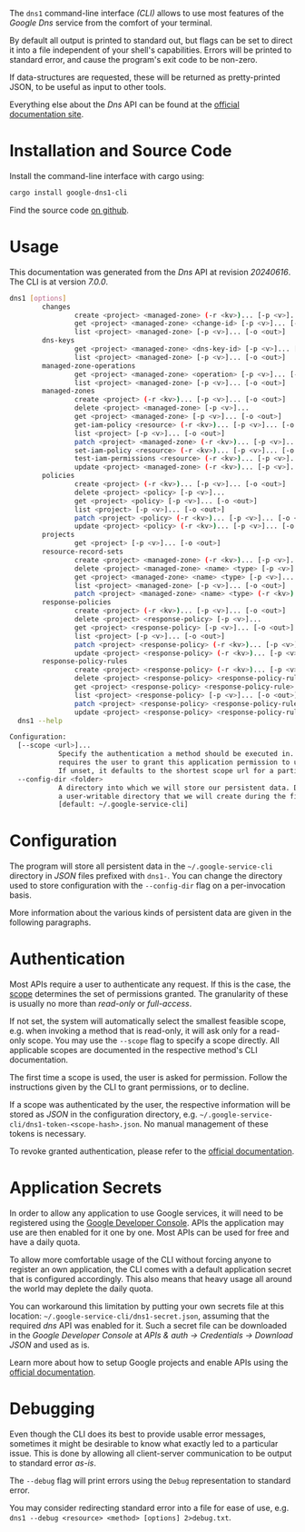 <!---
DO NOT EDIT !
This file was generated automatically from 'src/generator/templates/cli/README.md.mako'
DO NOT EDIT !
-->
The `dns1` command-line interface *(CLI)* allows to use most features of the *Google Dns* service from the comfort of your terminal.

By default all output is printed to standard out, but flags can be set to direct it into a file independent of your shell's
capabilities. Errors will be printed to standard error, and cause the program's exit code to be non-zero.

If data-structures are requested, these will be returned as pretty-printed JSON, to be useful as input to other tools.

Everything else about the *Dns* API can be found at the
[official documentation site](https://cloud.google.com/dns/docs).

# Installation and Source Code

Install the command-line interface with cargo using:

```bash
cargo install google-dns1-cli
```

Find the source code [on github](https://github.com/Byron/google-apis-rs/tree/main/gen/dns1-cli).

# Usage

This documentation was generated from the *Dns* API at revision *20240616*. The CLI is at version *7.0.0*.

```bash
dns1 [options]
        changes
                create <project> <managed-zone> (-r <kv>)... [-p <v>]... [-o <out>]
                get <project> <managed-zone> <change-id> [-p <v>]... [-o <out>]
                list <project> <managed-zone> [-p <v>]... [-o <out>]
        dns-keys
                get <project> <managed-zone> <dns-key-id> [-p <v>]... [-o <out>]
                list <project> <managed-zone> [-p <v>]... [-o <out>]
        managed-zone-operations
                get <project> <managed-zone> <operation> [-p <v>]... [-o <out>]
                list <project> <managed-zone> [-p <v>]... [-o <out>]
        managed-zones
                create <project> (-r <kv>)... [-p <v>]... [-o <out>]
                delete <project> <managed-zone> [-p <v>]...
                get <project> <managed-zone> [-p <v>]... [-o <out>]
                get-iam-policy <resource> (-r <kv>)... [-p <v>]... [-o <out>]
                list <project> [-p <v>]... [-o <out>]
                patch <project> <managed-zone> (-r <kv>)... [-p <v>]... [-o <out>]
                set-iam-policy <resource> (-r <kv>)... [-p <v>]... [-o <out>]
                test-iam-permissions <resource> (-r <kv>)... [-p <v>]... [-o <out>]
                update <project> <managed-zone> (-r <kv>)... [-p <v>]... [-o <out>]
        policies
                create <project> (-r <kv>)... [-p <v>]... [-o <out>]
                delete <project> <policy> [-p <v>]...
                get <project> <policy> [-p <v>]... [-o <out>]
                list <project> [-p <v>]... [-o <out>]
                patch <project> <policy> (-r <kv>)... [-p <v>]... [-o <out>]
                update <project> <policy> (-r <kv>)... [-p <v>]... [-o <out>]
        projects
                get <project> [-p <v>]... [-o <out>]
        resource-record-sets
                create <project> <managed-zone> (-r <kv>)... [-p <v>]... [-o <out>]
                delete <project> <managed-zone> <name> <type> [-p <v>]... [-o <out>]
                get <project> <managed-zone> <name> <type> [-p <v>]... [-o <out>]
                list <project> <managed-zone> [-p <v>]... [-o <out>]
                patch <project> <managed-zone> <name> <type> (-r <kv>)... [-p <v>]... [-o <out>]
        response-policies
                create <project> (-r <kv>)... [-p <v>]... [-o <out>]
                delete <project> <response-policy> [-p <v>]...
                get <project> <response-policy> [-p <v>]... [-o <out>]
                list <project> [-p <v>]... [-o <out>]
                patch <project> <response-policy> (-r <kv>)... [-p <v>]... [-o <out>]
                update <project> <response-policy> (-r <kv>)... [-p <v>]... [-o <out>]
        response-policy-rules
                create <project> <response-policy> (-r <kv>)... [-p <v>]... [-o <out>]
                delete <project> <response-policy> <response-policy-rule> [-p <v>]...
                get <project> <response-policy> <response-policy-rule> [-p <v>]... [-o <out>]
                list <project> <response-policy> [-p <v>]... [-o <out>]
                patch <project> <response-policy> <response-policy-rule> (-r <kv>)... [-p <v>]... [-o <out>]
                update <project> <response-policy> <response-policy-rule> (-r <kv>)... [-p <v>]... [-o <out>]
  dns1 --help

Configuration:
  [--scope <url>]...
            Specify the authentication a method should be executed in. Each scope
            requires the user to grant this application permission to use it.
            If unset, it defaults to the shortest scope url for a particular method.
  --config-dir <folder>
            A directory into which we will store our persistent data. Defaults to
            a user-writable directory that we will create during the first invocation.
            [default: ~/.google-service-cli]

```

# Configuration

The program will store all persistent data in the `~/.google-service-cli` directory in *JSON* files prefixed with `dns1-`.  You can change the directory used to store configuration with the `--config-dir` flag on a per-invocation basis.

More information about the various kinds of persistent data are given in the following paragraphs.

# Authentication

Most APIs require a user to authenticate any request. If this is the case, the [scope][scopes] determines the
set of permissions granted. The granularity of these is usually no more than *read-only* or *full-access*.

If not set, the system will automatically select the smallest feasible scope, e.g. when invoking a
method that is read-only, it will ask only for a read-only scope.
You may use the `--scope` flag to specify a scope directly.
All applicable scopes are documented in the respective method's CLI documentation.

The first time a scope is used, the user is asked for permission. Follow the instructions given
by the CLI to grant permissions, or to decline.

If a scope was authenticated by the user, the respective information will be stored as *JSON* in the configuration
directory, e.g. `~/.google-service-cli/dns1-token-<scope-hash>.json`. No manual management of these tokens
is necessary.

To revoke granted authentication, please refer to the [official documentation][revoke-access].

# Application Secrets

In order to allow any application to use Google services, it will need to be registered using the
[Google Developer Console][google-dev-console]. APIs the application may use are then enabled for it
one by one. Most APIs can be used for free and have a daily quota.

To allow more comfortable usage of the CLI without forcing anyone to register an own application, the CLI
comes with a default application secret that is configured accordingly. This also means that heavy usage
all around the world may deplete the daily quota.

You can workaround this limitation by putting your own secrets file at this location:
`~/.google-service-cli/dns1-secret.json`, assuming that the required *dns* API
was enabled for it. Such a secret file can be downloaded in the *Google Developer Console* at
*APIs & auth -> Credentials -> Download JSON* and used as is.

Learn more about how to setup Google projects and enable APIs using the [official documentation][google-project-new].


# Debugging

Even though the CLI does its best to provide usable error messages, sometimes it might be desirable to know
what exactly led to a particular issue. This is done by allowing all client-server communication to be
output to standard error *as-is*.

The `--debug` flag will print errors using the `Debug` representation to standard error.

You may consider redirecting standard error into a file for ease of use, e.g. `dns1 --debug <resource> <method> [options] 2>debug.txt`.


[scopes]: https://developers.google.com/+/api/oauth#scopes
[revoke-access]: http://webapps.stackexchange.com/a/30849
[google-dev-console]: https://console.developers.google.com/
[google-project-new]: https://developers.google.com/console/help/new/
